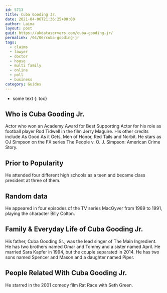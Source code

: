 ```yaml
---
id: 5713
title: Cuba Gooding Jr.
date: 2021-04-06T21:36:25+00:00
author: Laima
layout: post
guid: https://ukdataservers.com/cuba-gooding-jr/
permalink: /04/06/cuba-gooding-jr
tags:
  - claims
  - lawyer
  - doctor
  - house
  - multi family
  - online
  - poll
  - business
category: Guides
---
```


* some text
{: toc}


## Who is Cuba Gooding Jr.
                  
                  
                  
Actor who won an Academy Award for Best Supporting Actor for his role as football player Rod Tidwell in the film Jerry Maguire. His other credits include As Good As it Gets, Men of Honor, Red Tails and Norbit. He stars as OJ Simpson on the FX series The People v. O. J. Simpson: American Crime Story.
                  
              
            
              
            
                
                
                
## Prior to Popularity
                  
                  
                  
He attended four different high schools as a teen and became class president at three of them.
                  
              
            
              
            
                
                
                
## Random data
                  
                  
                  
He appeared in four episodes of the TV series MacGyver from 1989 to 1991, playing the character Billy Colton.
                  
              
            
              
            
                
                
                
## Family & Everyday Life of Cuba Gooding Jr.
                  
                  
                  
His father, Cuba Gooding Sr., was the lead singer of The Main Ingredient. He has two brothers named Omar and Tommy and a sister named April. He married Sara Kapfer in 1994, but the couple separated in 2014. He has two sons named Spencer and Mason and a daughter named Piper.
                  
              
            
              
            
                
                
                
## People Related With Cuba Gooding Jr.
                  
                  
                  
He starred in the 2001 comedy film Rat Race with Seth Green.
                  
              
            
              
            
                
              
            
              
              
            
            
              
            
          
          
          